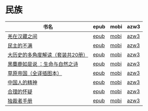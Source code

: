 # 民族

| 书名 | epub | mobi | azw3 |
| --- | --- | --- | --- |
| [羌在汉藏之间](http://ct.dalanmei.com/f/31084289-577383739-cc5113) | [epub](http://ct.dalanmei.com/f/31084289-577383739-cc5113) | [mobi](http://ct.dalanmei.com/f/31084289-577375011-b6c19d) | [azw3](http://ct.dalanmei.com/f/31084289-577384216-13e32a) |
| [民主的不满](http://ct.dalanmei.com/f/31084289-572074776-0570cd) | [epub](http://ct.dalanmei.com/f/31084289-572074776-0570cd) | [mobi](http://ct.dalanmei.com/f/31084289-571730635-b50520) | [azw3](http://ct.dalanmei.com/f/31084289-572092570-3c064c) |
| [大历史的多角度解读（套装共20册）](http://ct.dalanmei.com/f/31084289-572123550-480924) | [epub](http://ct.dalanmei.com/f/31084289-572123550-480924) | [mobi](http://ct.dalanmei.com/f/31084289-571636442-50d7f7) | [azw3](http://ct.dalanmei.com/f/31084289-572184351-35ad8e) |
| [黑麋鹿如是说 ：生命与自然之诗](http://ct.dalanmei.com/f/31084289-571917161-021711) | [epub](http://ct.dalanmei.com/f/31084289-571917161-021711) | [mobi](http://ct.dalanmei.com/f/31084289-571558328-f6d36f) | [azw3](http://ct.dalanmei.com/f/31084289-572075074-f979a3) |
| [草原帝国（全译插图本）](http://ct.dalanmei.com/f/31084289-571783018-a718f3) | [epub](http://ct.dalanmei.com/f/31084289-571783018-a718f3) | [mobi](http://ct.dalanmei.com/f/31084289-571424794-7bf0f7) | [azw3](http://ct.dalanmei.com/f/31084289-571884050-da36af) |
| [中国人的精神](http://ct.dalanmei.com/f/31084289-571783376-32ae85) | [epub](http://ct.dalanmei.com/f/31084289-571783376-32ae85) | [mobi](http://ct.dalanmei.com/f/31084289-571426018-1330de) | [azw3](http://ct.dalanmei.com/f/31084289-571884402-e766d0) |
| [合理的怀疑](http://ct.dalanmei.com/f/31084289-595860295-b5b8e4) | [epub](http://ct.dalanmei.com/f/31084289-595860295-b5b8e4) | [mobi](http://ct.dalanmei.com/f/31084289-595857286-56024e) | [azw3](http://ct.dalanmei.com/f/31084289-595859798-ace867) |
| [独裁者手册](http://ct.dalanmei.com/f/31084289-571789828-097106) | [epub](http://ct.dalanmei.com/f/31084289-571789828-097106) | [mobi](http://ct.dalanmei.com/f/31084289-571456998-9c076b) | [azw3](http://ct.dalanmei.com/f/31084289-571895100-079a89) |
